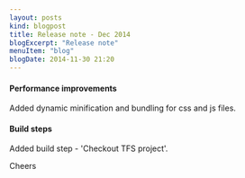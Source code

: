 ```yaml
---
layout: posts
kind: blogpost
title: Release note - Dec 2014
blogExcerpt: "Release note"
menuItem: "blog"
blogDate: 2014-11-30 21:20
---
```

#### Performance improvements
Added dynamic minification and bundling for css and js files.

#### Build steps
Added build step - 'Checkout TFS project'.

Cheers